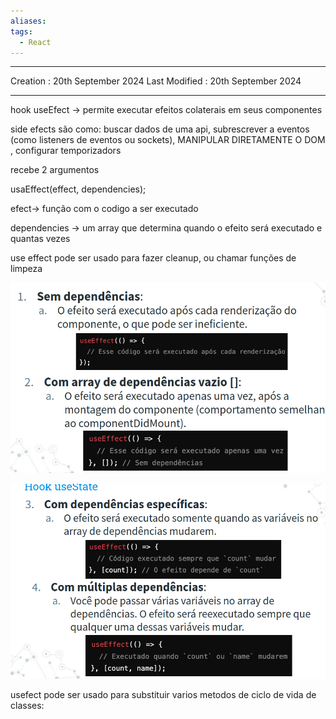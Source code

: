 ```yaml
---
aliases: 
tags:
  - React
---
```

---
Creation : 20th September 2024
Last Modified : 20th September 2024
___


hook useEfect -> permite executar efeitos colaterais em seus componentes

side efects são como: buscar dados de uma api, subrescrever a eventos (como listeners de eventos ou sockets), MANIPULAR DIRETAMENTE O DOM , configurar temporizadors



recebe 2 argumentos

usaEffect(effect, dependencies);

efect-> função com o codigo a ser executado

dependencies -> um array que determina quando o efeito será executado e quantas vezes

use effect pode ser usado para fazer cleanup, ou chamar funções de limpeza

![Pasted image 20240920214421](../Images/Pasted%20image%2020240920214421.png)

![Pasted image 20240920214440](../Images/Pasted%20image%2020240920214440.png)

usefect pode ser usado para substituir varios metodos de ciclo de vida de classes: